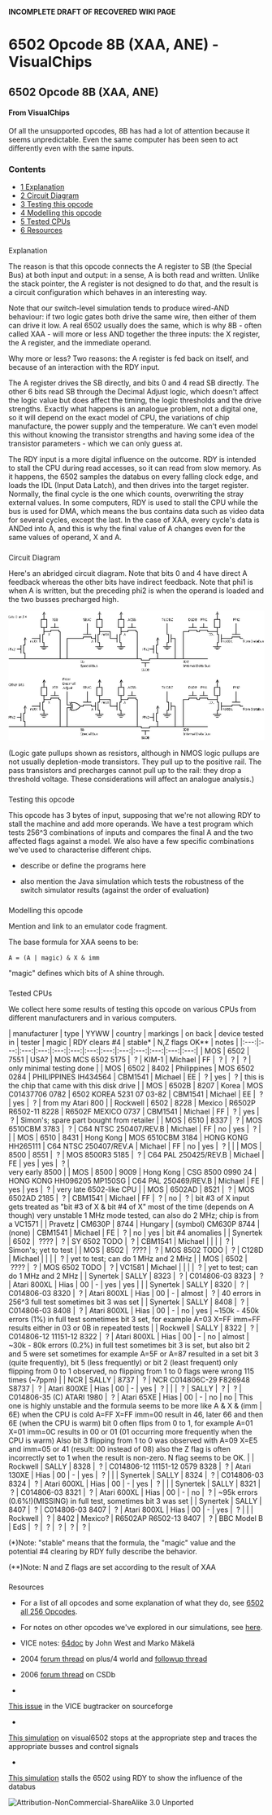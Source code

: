 **INCOMPLETE DRAFT OF RECOVERED WIKI PAGE**

# 6502 Opcode 8B (XAA, ANE) - VisualChips


	

	
	


## 6502 Opcode 8B (XAA, ANE)


	

		


#### From VisualChips


		

		

		

Of all the unsupported opcodes, 8B has had a lot of attention because it seems unpredictable. Even the same computer has been seen to act differently even with the same inputs.



### Contents


- [1 Explanation](#explanation)
- [2 Circuit Diagram](#circuit-diagram)
- [3 Testing this opcode](#testing-this-opcode)
- [4 Modelling this opcode](#modelling-this-opcode)
- [5 Tested CPUs](#tested-cpus)
- [6 Resources](#resources)

###  
 Explanation 


The reason is that this opcode connects the A register to SB (the Special Bus) at both input and output: in a sense, A is both read and written. Unlike the stack pointer, the A register is not designed to do that, and the result is a circuit configuration which behaves in an interesting way.


Note that our switch-level simulation tends to produce wired-AND behaviour: if two logic gates both drive the same wire, then either of them can drive it low.  A real 6502 usually does the same, which is why 8B - often called XAA - will more or less AND together the three inputs: the X register, the A register, and the immediate operand.


Why more or less? Two reasons: the A register is fed back on itself, and because of an interaction with the RDY input.


The A register drives the SB directly, and bits 0 and 4 read SB directly. The other 6 bits read SB through the Decimal Adjust logic, which doesn't affect the logic value but does affect the timing, the logic thresholds and the drive strengths.  Exactly what happens is an analogue problem, not a digital one, so it will depend on the exact model of CPU, the variations of chip manufacture, the power supply and the temperature. We can't even model this without knowing the transistor strengths and having some idea of the transistor parameters - which we can only guess at.


The RDY input is a more digital influence on the outcome. RDY is intended to stall the CPU during read accesses, so it can read from slow memory. As it happens, the 6502 samples the databus on every falling clock edge, and loads the IDL (Input Data Latch), and then drives into the target register. Normally, the final cycle is the one which counts, overwriting the stray external values. In some computers, RDY is used to stall the CPU while the bus is used for DMA, which means the bus contains data such as video data for several cycles, except the last.  In the case of XAA, every cycle's data is ANDed into A, and this is why the final value of A changes even for the same values of operand, X and A.



###  
 Circuit Diagram 


Here's an abridged circuit diagram. Note that bits 0 and 4 have direct A feedback whereas the other bits have indirect feedback. Note that phi1 is when A is written, but the preceding phi2 is when the operand is loaded and the two busses precharged high.




![6502-XAA-Idb-sb.png](images/e/e3/6502-XAA-Idb-sb.png)



(Logic gate pullups shown as resistors, although in NMOS logic pullups are not usually depletion-mode transistors. They pull up to the positive rail. The pass transistors and precharges cannot pull up to the rail: they drop a threshold voltage. These considerations will affect an analogue analysis.)



###  
 Testing this opcode 


This opcode has 3 bytes of input, supposing that we're not allowing RDY to stall the machine and add more operands. We have a test program which tests 256^3 combinations of inputs and compares the final A and the two affected flags against a model. We also have a few specific combinations we've used to characterise different chips.


-  describe or define the programs here

-  also mention the Java simulation which tests the robustness of the switch simulator results (against the order of evaluation)


###  
 Modelling this opcode 


Mention and link to an emulator code fragment.


The base formula for XAA seens to be:


```
A = (A | magic) & X & imm

```

"magic" defines which bits of A shine through.



###  
 Tested CPUs 


We collect here some results of testing this opcode on various CPUs from different manufacturers and in various computers.



|  manufacturer
 |  type
 |  YYWW
 |  country
 |  markings
 |  on back
 |  device tested in
 |  tester
 |  magic
 |  RDY clears #4
 |  stable*
 |  N,Z flags OK**
 |  notes
 |
|:---:|:---:|:---:|:---:|:---:|:---:|:---:|:---:|:---:|:---:|:---:|:---:|:---:|
|  MOS
 |  6502
 |  7551
 |  USA?
 |  MOS
MCS 6502
5175
 |  ?
 |  KIM-1
 |  Michael
 |  FF
 |  ?
 |  ?
 |  ?
 |  only minimal testing done
 |
|  MOS
 |  6502
 |  8402
 |  Philippines
 |  MOS
6502
0284
 |  PHILIPPINES
IH434564
 |  CBM1541
 |  Michael
 |  EE
 |  ?
 |  yes
 |  ?
 |  this is the chip that came with this disk drive
 |
|  MOS
 |  6502B
 |  8207
 |  Korea
 |  MOS
C01437706
0782
 |  6502
KOREA
5231 07
03-82
 |  CBM1541
 |  Michael
 |  EE
 |  ?
 |  yes
 |  ?
 |  from my Atari 800
 |
|  Rockwell
 |  6502
 |  8228
 |  Mexico
 |  R6502P
R6502-11
8228
 |  R6502F
MEXICO
0737
 |  CBM1541
 |  Michael
 |  FF
 |  ?
 |  yes
 |  ?
 |  Simon's; spare part bought from retailer
 |
|  MOS
 |  6510
 |  8337
 |  ?
 |  MOS
6510CBM
3783
 |  ?
 |  C64
NTSC
250407/REV.B
 |  Michael
 |  FF
 |  no
 |  yes
 |  ?
 |  |
|  MOS
 |  6510
 |  8431
 |  Hong Kong
 |  MOS
6510CBM
3184
 |  HONG KONG
HH265111
 |  C64
NTSC
250407/REV.A
 |  Michael
 |  FF
 |  no
 |  yes
 |  ?
 |  |
|  MOS
 |  8500
 |  8551
 |  ?
 |  MOS
8500R3
5185
 |  ?
 |  C64
PAL
250425/REV.B
 |  Michael
 |  FE
 |  yes
 |  yes
 |  ?
 |  
very
 early 8500
 |
|  MOS
 |  8500
 |  9009
 |  Hong Kong
 |  CSG
8500
0990 24
 |  HONG KONG
HH096205
MP150SG
 |  C64
PAL
250469/REV.B
 |  Michael
 |  FE
 |  yes
 |  yes
 |  ?
 |  very late 6502-like CPU
 |
|  MOS
 |  6502AD
 |  8521
 |  ?
 |  MOS
6502AD
2185
 |  ?
 |  CBM1541
 |  Michael
 |  FF
 |  ?
 |  no
 |  ?
 |  bit #3 of X input gets treated as "bit #3 of X & bit #4 of X" most of the time (depends on A though)
very unstable
1 MHz mode tested, can also do 2 MHz; chip is from a VC1571
 |
|  Pravetz
 |  CM630P
 |  8744
 |  Hungary
 |  (symbol)
CM630P
8744
 |  (none)
 |  CBM1541
 |  Michael
 |  FE
 |  ?
 |  no
 |  yes
 |  bit #4 anomalies
 |
|  Synertek
 |  6502
 |  ????
 |  ?
 |  SY
6502
TODO
 |  ?
 |  CBM1541
 |  Michael
 |  |  |  |  ?
 |  Simon's; yet to test
 |
|  MOS
 |  8502
 |  ????
 |  ?
 |  MOS
8502
TODO
 |  ?
 |  C128D
 |  Michael
 |  |  |  |  ?
 |  yet to test; can do 1 MHz and 2 MHz
 |
|  MOS
 |  6502
 |  ????
 |  ?
 |  MOS
6502
TODO
 |  ?
 |  VC1581
 |  Michael
 |  |  |  |  ?
 |  yet to test; can do 1 MHz and 2 MHz
 |
|  Synertek
 |  SALLY
 |  8323
 |  ?
 |  C014806-03
8323
 |  ?
 |  Atari 800XL
 |  Hias
 |  00
 |  -
 |  yes
 |  yes
 |  |
|  Synertek
 |  SALLY
 |  8320
 |  ?
 |  C014806-03
8320
 |  ?
 |  Atari 800XL
 |  Hias
 |  00
 |  -
 |  almost
 |  ?
 |  40 errors in 256^3 full test
sometimes bit 3 was set
 |
|  Synertek
 |  SALLY
 |  8408
 |  ?
 |  C014806-03
8408
 |  ?
 |  Atari 800XL
 |  Hias
 |  00
 |  -
 |  no
 |  yes
 |  ~150k - 450k errors (1%) in full test
sometimes bit 3 set, for example A=03 X=FF imm=FF results either in 03 or 0B in repeated tests
 |
|  Rockwell
 |  SALLY
 |  8322
 |  ?
 |  C014806-12
11151-12
8322
 |  ?
 |  Atari 800XL
 |  Hias
 |  00
 |  -
 |  no
 |  almost
 |  ~30k - 80k errors (0.2%) in full test
sometimes bit 3 is set, but also bit 2 and 5 were set sometimes
for example A=5F or A=87 resulted in a set bit 3 (quite frequently), bit 5 (less frequently) or bit 2 (least frequent)
only flipping from 0 to 1 observed, no flipping from 1 to 0
flags were wrong 115 times (~7ppm)
 |
|  NCR
 |  SALLY
 |  8737
 |  ?
 |  NCR C014806C-29
F826948 S8737
 |  ?
 |  Atari 800XE
 |  Hias
 |  00
 |  -
 |  yes
 |  ?
 |  |
|  ?
 |  SALLY
 |  ?
 |  ?
 |  C014806-35
(C) ATARI 1980
 |  ?
 |  Atari 65XE
 |  Hias
 |  00
 |  -
 |  no
 |  no
 |  This one is highly unstable and the formula seems to be more like A & X & (imm | 6E)
when the CPU is cold A=FF X=FF imm=00 result in 46, later 66 and then 6E (when the CPU is warm)
bit 0 often flips from 0 to 1, for example A=01 X=01 imm=0C results in 00 or 01 (01 occurring more frequently when the CPU is warm)
Also bit 3 flipping from 1 to 0 was observed with A=09 X=E5 and imm=05 or 41 (result: 00 instead of 08)
also the Z flag is often incorrectly set to 1 when the result is non-zero. N flag seems to be OK.
 |
|  Rockwell
 |  SALLY
 |  8328
 |  ?
 |  C014806-12
11151-12
0579 8328
 |  ?
 |  Atari 130XE
 |  Hias
 |  00
 |  -
 |  yes
 |  ?
 |  |
|  Synertek
 |  SALLY
 |  8324
 |  ?
 |  C014806-03
8324
 |  ?
 |  Atari 600XL
 |  Hias
 |  00
 |  -
 |  yes
 |  ?
 |  |
|  Synertek
 |  SALLY
 |  8321
 |  ?
 |  C014806-03
8321
 |  ?
 |  Atari 600XL
 |  Hias
 |  00
 |  -
 |  no
 |  ?
 |  ~95k errors (0.6%!)(MISSING) in full test, sometimes bit 3 was set
 |
|  Synertek
 |  SALLY
 |  8407
 |  ?
 |  C014806-03
8407
 |  ?
 |  Atari 800XL
 |  Hias
 |  00
 |  -
 |  yes
 |  ?
 |  |
|  Rockwell
 |  ?
 |  8402
 |  Mexico?
 |  R6502AP
R6502-13
8407
 |  ?
 |  BBC Model B
 |  EdS
 |  ?
 |  ?
 |  ?
 |  ?
 |  ?
 |

(*)Note: "stable" means that the formula, the "magic" value and the potential #4 clearing by RDY fully describe the behavior.

(**)Note: N and Z flags are set according to the result of XAA



###  
 Resources 


-  For a list of all opcodes and some explanation of what they do, see 
[6502 all 256 Opcodes](index.php?title=6502_all_256_Opcodes).

-  For notes on other opcodes we've explored in our simulations, see 
[here](index.php?title=6502_Unsupported_Opcodes).

-  VICE notes: 
[64doc](http://www.commodore.ca/download/commodore/Vice_C64_Notes.txt) by John West and Marko Mäkelä 

-  2004 
[forum thread](http://plus4world.powweb.com/forum.php?postid=6775) on plus/4 world and 
[followup thread](http://plus4world.powweb.com/forum/10336#10511)
-  2006 
[forum thread](http://noname.c64.org/csdb/forums/?roomid=11&topicid=30951&showallposts=1) on CSDb

-  
[This issue](http://sourceforge.net/tracker/?func=detail&aid=2110948&group_id=223021&atid=1057617) in the VICE bugtracker on sourceforge

-  
[This simulation](http://visual6502.org/JSSim/expert.html?graphics=f&a=0&d=a955a2338b0feaea&steps=13&loglevel=2&logmore=adl,adh,idl,idb,alua,alub,alu,dasb,sb,dpc2_XSB,dpc9_DBADD,dpc11_SBADD,dpc23_SBAC,dpc24_ACSB,dpc25_SBDB,dpc43_DL/DB,DPControl) on visual6502 stops at the appropriate step and traces the appropriate busses and control signals

-  
[This simulation](http://visual6502.org/JSSim/expert.html?graphics=f&a=0&d=a955a2338b0feaea&steps=17&loglevel=2&logmore=ir,rdy,idl,idb,dasb,sb,dpc2_XSB,dpc23_SBAC,dpc24_ACSB,dpc25_SBDB,dpc43_DL/DB&rdy0=10&rdy1=14&time=12&databus=c4) stalls the 6502 using RDY to show the influence of the databus


![Attribution-NonCommercial-ShareAlike 3.0 Unported](http://i.creativecommons.org/l/by-nc-sa/3.0/88x31.png)

